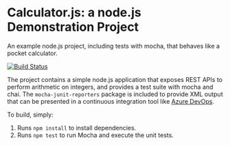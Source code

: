 Calculator.js: a node.js Demonstration Project
==============================================

An example node.js project, including tests with mocha, that behaves like
a pocket calculator.

[![Build Status](https://dev.azure.com/userdd9kD/user_dd9kD/_apis/build/status/adamcubel.calculator?branchName=master)](https://dev.azure.com/userdd9kD/user_dd9kD/_build/latest?definitionId=1&branchName=master)

The project contains a simple node.js application that exposes REST APIs
to perform arithmetic on integers, and provides a test suite with mocha
and chai.  The `mocha-junit-reporters` package is included to provide XML
output that can be presented in a continuous integration tool like
[Azure DevOps](https://azure.com/devops).

To build, simply:

1. Runs `npm install` to install dependencies.
2. Runs `npm test` to run Mocha and execute the unit tests.

